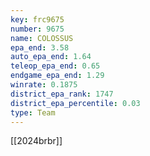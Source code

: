 ```yaml
---
key: frc9675
number: 9675
name: COLOSSUS
epa_end: 3.58
auto_epa_end: 1.64
teleop_epa_end: 0.65
endgame_epa_end: 1.29
winrate: 0.1875
district_epa_rank: 1747
district_epa_percentile: 0.03
type: Team
---
```

[[2024brbr]]
